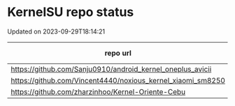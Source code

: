 # KernelSU repo status

Updated on 2023-09-29T18:14:21

| repo url | repo status |
| -------- | -------- | 
|  https://github.com/Sanju0910/android_kernel_oneplus_avicii |  301 |
|  https://github.com/Vincent4440/noxious_kernel_xiaomi_sm8250 |  404 |
|  https://github.com/zharzinhoo/Kernel-Oriente-Cebu |  404 |

